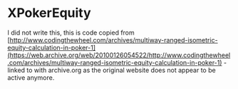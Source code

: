 # XPokerEquity

I did not write this, this is code copied from [http://www.codingthewheel.com/archives/multiway-ranged-isometric-equity-calculation-in-poker-1](https://web.archive.org/web/20100126054522/http://www.codingthewheel.com/archives/multiway-ranged-isometric-equity-calculation-in-poker-1) - linked to with archive.org as the original website does not appear to be active anymore.